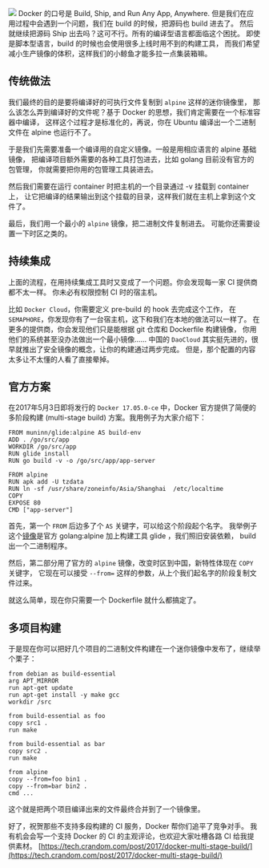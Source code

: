 ![](https://static.crandom.com/tech/alpine.jpg)
 Docker 的口号是 Build, Ship, and Run Any App, Anywhere. 但是我们在应用过程中会遇到一个问题，我们在 build 的时候，把源码也 build 进去了。 然后就继续把源码 Ship 出去吗？这可不行。所有的编译型语言都面临这个困扰。 即使是脚本型语言，build 的时候也会使用很多上线时用不到的构建工具， 而我们希望减小生产镜像的体积，这样我们的小鲸鱼才能多拉一点集装箱嘛。

传统做法
----

我们最终的目的是要将编译好的可执行文件复制到 `alpine` 这样的迷你镜像里， 那么该怎么弄到编译好的文件呢？基于 Docker 的思想，我们肯定需要在一个标准容器中编译， 这样这个过程才是标准化的，再说，你在 Ubuntu 编译出一个二进制文件在 alpine 也运行不了。

于是我们先需要准备一个编译用的自定义镜像。一般是用相应语言的 alpine 基础镜像， 把编译项目额外需要的各种工具打包进去，比如 golang 目前没有官方的包管理， 你就需要把你用的包管理工具装进去。

然后我们需要在运行 container 时把主机的一个目录通过 -v 挂载到 container上， 让它把编译的结果输出到这个挂载的目录，这样我们就在主机上拿到这个文件了。

最后，我们用一个最小的 `alpine` 镜像，把二进制文件复制进去。 可能你还需要设置一下时区之类的。

持续集成
----

上面的流程，在用持续集成工具时又变成了一个问题。你会发现每一家 CI 提供商都不太一样。 你未必有权限控制 CI 时的宿主机。

比如 `Docker Cloud`，你需要定义 pre-build 的 hook 去完成这个工作， 在 `SEMAPHORE`，你发现你有了一台宿主机，这下和我们在本地的做法可以一样了。 在更多的提供商，你会发现他们只是能根据 git 仓库和 Dockerfile 构建镜像， 你用他们的系统甚至没办法做出一个最小镜像…… 中国的 `DaoCloud` 其实挺先进的，很早就推出了安全镜像的概念，让你的构建通过两步完成。 但是，那个配置的内容太多让不太懂的人看了直接晕掉。

官方方案
----

在2017年5月3日即将发行的 `Docker 17.05.0-ce` 中，Docker 官方提供了简便的多阶段构建 (multi-stage build) 方案。我用例子为大家介绍下：

```shell
FROM muninn/glide:alpine AS build-env
ADD . /go/src/app
WORKDIR /go/src/app
RUN glide install
RUN go build -v -o /go/src/app/app-server

FROM alpine
RUN apk add -U tzdata
RUN ln -sf /usr/share/zoneinfo/Asia/Shanghai  /etc/localtime
COPY 
EXPOSE 80
CMD ["app-server"]
```

首先，第一个 `FROM` 后边多了个 `AS` 关键字，可以给这个阶段起个名字。 我举例子这个[镜像](https://github.com/hyacinthus/docker-glide/blob/master/Dockerfile.alpine)是官方 golang:alpine 加上构建工具 glide ，我们照旧安装依赖， build 出一个二进制程序。

然后，第二部分用了官方的 `alpine` 镜像，改变时区到中国，新特性体现在 `COPY` 关键字， 它现在可以接受 `--from=` 这样的参数，从上个我们起名字的阶段复制文件过来。

就这么简单，现在你只需要一个 Dockerfile 就什么都搞定了。

多项目构建
-----

于是现在你可以把好几个项目的二进制文件构建在一个迷你镜像中发布了，继续举个栗子：

```shell
from debian as build-essential
arg APT_MIRROR
run apt-get update
run apt-get install -y make gcc
workdir /src

from build-essential as foo
copy src1 .
run make

from build-essential as bar
copy src2 .
run make

from alpine
copy --from=foo bin1 .
copy --from=bar bin2 .
cmd ...
```

这个就是把两个项目编译出来的文件最终合并到了一个镜像里。

好了，祝贺那些不支持多段构建的 CI 服务，Docker 帮你们追平了竞争对手。 我有机会会写一个支持 Docker 的 CI 的主观评论，也欢迎大家吐槽各路 CI 给我提供素材。 
 [https://tech.crandom.com/post/2017/docker-multi-stage-build/](https://tech.crandom.com/post/2017/docker-multi-stage-build/)